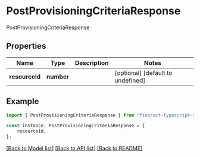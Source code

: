 # PostProvisioningCriteriaResponse

PostProvisioningCriteriaResponse

## Properties

Name | Type | Description | Notes
------------ | ------------- | ------------- | -------------
**resourceId** | **number** |  | [optional] [default to undefined]

## Example

```typescript
import { PostProvisioningCriteriaResponse } from 'fineract-typescript-client';

const instance: PostProvisioningCriteriaResponse = {
    resourceId,
};
```

[[Back to Model list]](../README.md#documentation-for-models) [[Back to API list]](../README.md#documentation-for-api-endpoints) [[Back to README]](../README.md)
